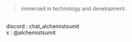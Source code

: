 

> immersed in technology and development.

<br> discord : chat_alchemistsumit
<br> x : @alchemistsumit
